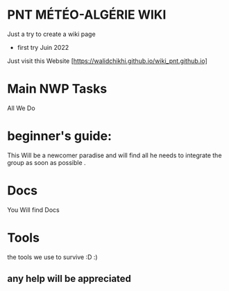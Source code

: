 # PNT MÉTÉO-ALGÉRIE  WIKI 


Just a try to create a wiki page 


- first try Juin 2022 

Just visit this Website [https://walidchikhi.github.io/wiki_pnt.github.io] 

# Main NWP Tasks

All We Do 

# beginner's guide: 

This Will be a newcomer paradise and will find all he needs to integrate the group as soon as possible . 


# Docs 

You Will find Docs 


# Tools 

the tools we use to survive :D :) 


## any help will be appreciated  

